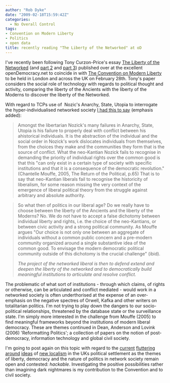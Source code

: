 ```yaml
---
author: "Rob Dyke"
date: "2009-02-18T15:59:42Z"
categories:
  - No Overall Control
tags:
- Convention on Modern Liberty
- Politics
- open data
title: recently reading "The Liberty of the Networked" at oD
---
```

I've recently been following Tony Curzon-Price's essay [The Liberty of the Networked](http://www.opendemocracy.net/article/email/the-liberty-of-the-networked-part-1) (and [part 2](http://www.opendemocracy.net/article/email/the-liberty-of-the-networked-pt-2) and [part 3](http://www.opendemocracy.net/article/email/the-freedom-of-the-networked-pt-3)) published over at the excellent openDemocracy.net to coincide in with [The Convention on Modern Liberty](http://www.modernliberty.net/) to be held in London and across the UK on February 28th. Tony's paper considers the social role of technology with regards to political thought and activity, comparing the liberty of the Ancients with the liberty of the Moderns to discover the liberty of the Networked.

With regard to TCPs use of  Nozic's Anarchy, State, Utopia to interrogate the hyper-individualised networked society [I had this to say](http://www.opendemocracy.net/article/email/the-liberty-of-the-networked-pt-2#comment-492928) (emphasis added):

> Amongst the libertarian Nozick's many failures in Anarchy, State, Utopia is his failure to properly deal with conflict between his ahistorical individuals. It is the abstraction of the individual and the social order in Nozick's work dislocates individuals from themselves, from the choices they make and the communities they form that is the source of conflict. What the neo-Kantian Nozick fails to recognise in demanding the priority of individual rights over the common good is that this "can only exist in a certain type of society with specific institutions and that it is a consequence of the democratic revolution." (Chantelle Mouffe, 2005, The Return of the Political, p.65) That is to say that neo-Kantian liberals fail to recognise the historicity of liberalism, for some reason missing the very context of the emergence of liberal political theory from the struggle against arbitrary and absolute authority.

> So what then of politics in our liberal age? Do we really have to choose between the liberty of the Ancients and the liberty of the Moderns? No. We do not have to accept a false dichotomy between individual liberty and rights, i.e. the choice of the neo-Kantians, or between civic activity and a strong political community. As Mouffe argues "Our choice is not only one between an aggregate of individuals without a common public concern and a pre-modern community organized around a single substantive idea of the common good. To envisage the modern democratic political community outside of this dichotomy is the crucial challenge" (ibid).
>
> _The project of the networked liberal is then to defend extend and deepen the liberty of the networked and to democratically build meaningful institutions to articulate and resolve conflict._

The problematic of what sort of institutions - through which claims, of rights or otherwise, can be articulated and conflict mediated - would work in a networked society is often underthorised at the expense of an over-emphasis on the negative spectres of Orwell, Kafka and other writers on totalitarian politics. I'm not trying to play down the dangers to our socio-political relationships, threatened by the database state or the surveillance state. I'm simply more interested in the challenge from Mouffe (2005) to find meaningful frameworks beyond the institutions of modern liberal democracy. These are themes continued in Dean, Anderson and Lovink (2006) 'Reformatting Politics'; a collection of papers on the notion of post-democracy, information technology and global civil society.

I'm going to post again on this topic with regard to the [current](http://www.conservatives.com/News/News_stories/2009/02/Its_time_to_transfer_power_from_the_central_state_to_local_people.aspx) [fluttering](http://www.conservatives.com/News/Articles/2008/12/David_Cameron_A_radical_power_shift.aspx) [around](http://www.labour.org.uk/local_government1) [ideas](http://www.communities.gov.uk/corporate/) of [new localism](http://blog.localdemocracy.org.uk/2009/02/09/how-close-is-local/) in the UKs political settlement as the themes of liberty, democracy and the nature of politics in network society remain open and contested: _hackable_. Investigating the positive possibilities rather than imagining dark nightmares is my contribution to the Convention and to civil society.
